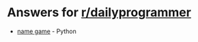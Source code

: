 # Answers for [r/dailyprogrammer](http://eddit.com/r/dailyprogrammer/)

* [name game](http://www.reddit.com/r/dailyprogrammer/comments/338p28/20150420_challenge_211_easy_the_name_game/) - Python